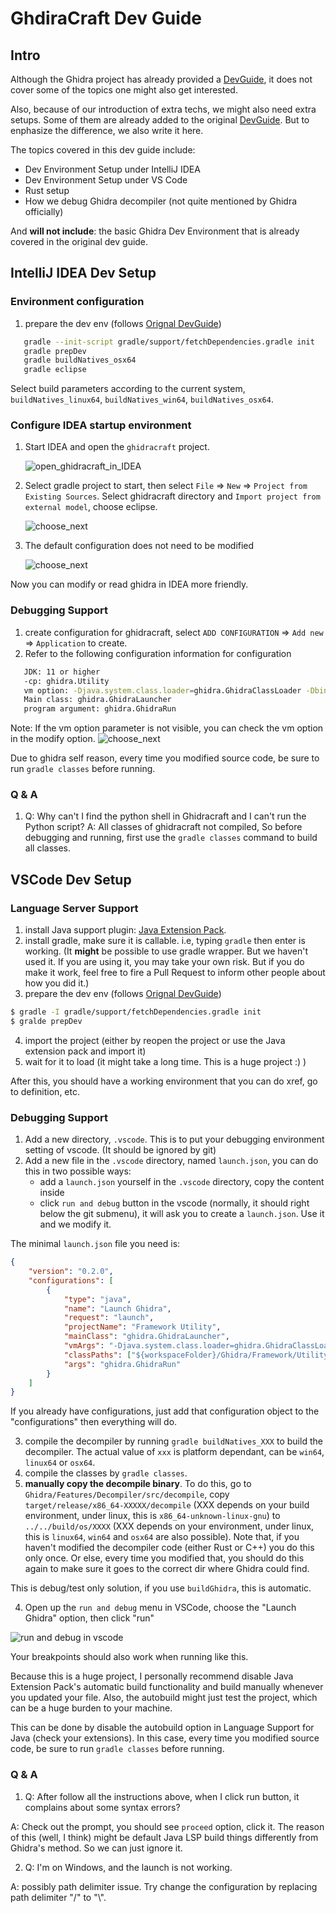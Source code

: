 # GhdiraCraft Dev Guide

## Intro

Although the Ghidra project has already provided a [DevGuide](../DevGuide.md), it does not cover some
of the topics one might also get interested.

Also, because of our introduction of extra techs, we might also need extra setups. Some of them are
already added to the original [DevGuide](../DevGuide.md). But to enphasize the difference, we also
write it here.

The topics covered in this dev guide include:

- Dev Environment Setup under IntelliJ IDEA
- Dev Environment Setup under VS Code
- Rust setup
- How we debug Ghidra decompiler (not quite mentioned by Ghidra officially)

And **will not include**: the basic Ghidra Dev Environment that is already covered in the original
dev guide.

## IntelliJ IDEA Dev Setup

### Environment configuration

1. prepare the dev env (follows [Orignal DevGuide](../DevGuide.md))
```bash
   gradle --init-script gradle/support/fetchDependencies.gradle init
   gradle prepDev
   gradle buildNatives_osx64
   gradle eclipse
```
Select build parameters according to the current system, `buildNatives_linux64`, `buildNatives_win64`, `buildNatives_osx64`.

### Configure IDEA startup environment
1. Start IDEA and open the `ghidracraft` project.
   
   ![open_ghidracraft_in_IDEA](ghidracraft/imgs/DevGuide/idea_config_setup_1.png)
2. Select gradle project to start, then select `File` => `New` => `Project from Existing Sources`. Select ghidracraft directory and `Import project from external model`, choose eclipse.
   
   ![choose_next](ghidracraft/imgs/DevGuide/idea_config_setup_2.png)
3. The default configuration does not need to be modified

   ![choose_next](ghidracraft/imgs/DevGuide/idea_config_setup_3.png)

Now you can modify or read ghidra in IDEA more friendly.

### Debugging Support
1. create configuration for ghidracraft, select `ADD CONFIGURATION` => `Add new` => `Application` to create.
2. Refer to the following configuration information for configuration
``` bash
   JDK: 11 or higher
   -cp: ghidra.Utility
   vm option: -Djava.system.class.loader=ghidra.GhidraClassLoader -DbinaryPath=build/classes/java/main:build/resources/main/:bin/default/::src/main/resources/
   Main class: ghidra.GhidraLauncher
   program argument: ghidra.GhidraRun
```
Note: If the vm option parameter is not visible, you can check the vm option in the modify option.
![choose_next](ghidracraft/imgs/DevGuide/idea_config_debug.png)

Due to ghidra self reason, every time you modified source code, be sure to run `gradle classes` before running.

### Q & A
1. Q: Why can't I find the python shell in Ghidracraft and I can't run the Python script?
A: All classes of ghidracraft not compiled, So before debugging and running, first use the `gradle classes` command to build all classes.
## VSCode Dev Setup

### Language Server Support

1. install Java support plugin: [Java Extension Pack](https://marketplace.visualstudio.com/items?itemName=vscjava.vscode-java-pack).
2. install gradle, make sure it is callable. i.e, typing `gradle` then enter is working. (It **might** be possible
to use gradle wrapper. But we haven't used it. If you are using it, you may take your own risk. But if you do make
it work, feel free to fire a Pull Request to inform other people about how you did it.)
3. prepare the dev env (follows [Orignal DevGuide](../DevGuide.md))

```bash
$ gradle -I gradle/support/fetchDependencies.gradle init
$ gralde prepDev
```

4. import the project (either by reopen the project or use the Java extension pack and import it)
5. wait for it to load (it might take a long time. This is a huge project :) )

After this, you should have a working environment that you can do xref, go to definition, etc.

### Debugging Support

1. Add a new directory, `.vscode`. This is to put your debugging environment setting of vscode.
(It should be ignored by git)
2. Add a new file in the `.vscode` directory, named `launch.json`, you can do this in two
possible ways:
    - add a `launch.json` yourself in the `.vscode` directory, copy the content inside
    - click `run and debug` button in the vscode (normally, it should right below the git submenu),
it will ask you to create a `launch.json`. Use it and we modify it.

The minimal `launch.json` file you need is:

```json
{
    "version": "0.2.0",
    "configurations": [
        {
            "type": "java",
            "name": "Launch Ghidra",
            "request": "launch",
            "projectName": "Framework Utility",
            "mainClass": "ghidra.GhidraLauncher",
            "vmArgs": "-Djava.system.class.loader=ghidra.GhidraClassLoader -DbinaryPath=build/classes/java/main:build/resources/main/:bin/default/::src/main/resources/",
            "classPaths": ["${workspaceFolder}/Ghidra/Framework/Utility/build/classes/java/main"],
            "args": "ghidra.GhidraRun"
        }
    ]
}
```

If you already have configurations, just add that configuration object to the "configurations" then
everything will do.

3. compile the decompiler by running `gradle buildNatives_XXX`
to build the decompiler. The actual value of `xxx` is platform dependant, can be `win64`, `linux64` or
`osx64`.
4. compile the classes by `gradle classes`.
5. **manually copy the decompile binary**. To do this, go to `Ghidra/Features/Decompiler/src/decompile`,
copy `target/release/x86_64-XXXXX/decompile` (XXX depends on your build environment, under linux, this is
`x86_64-unknown-linux-gnu`) to `../../build/os/XXXX` (XXX depends on your environment, under linux,
this is `linux64`, `win64` and `osx64` are also possible).
Note that, if you haven't modified the decompiler code (either Rust or C++) you do this only once.
Or else, every time you modified that, you should do this again to make sure it goes to the correct
dir where Ghidra could find.

This is debug/test only solution, if you use `buildGhidra`, this is automatic.

4. Open up the `run and debug` menu in VSCode, choose the "Launch Ghidra" option, then click "run"

![run and debug in vscode](./ghidracraft/imgs/DevGuide/vscode_debug.png)

Your breakpoints should also work when running like this.

Because this is a huge project, I personally recommend disable Java Extension Pack's automatic build
functionality and build manually whenever you updated your file.
Also, the autobuild might just test the project, which can be a huge burden to your machine.

This can be done by disable the autobuild option in Language Support for Java (check your extensions).
In this case, every time you modified source code, be sure to run `gradle classes` before running.

### Q & A

1. Q: After follow all the instructions above, when I click run button, it complains about some syntax
errors?

A: Check out the prompt, you should see `proceed` option, click it. The reason of this (well, I think)
might be default Java LSP build things differently from Ghidra's method. So we can just ignore it.

2. Q: I'm on Windows, and the launch is not working.

A: possibly path delimiter issue. Try change the configuration by replacing path delimiter "/" to "\\".